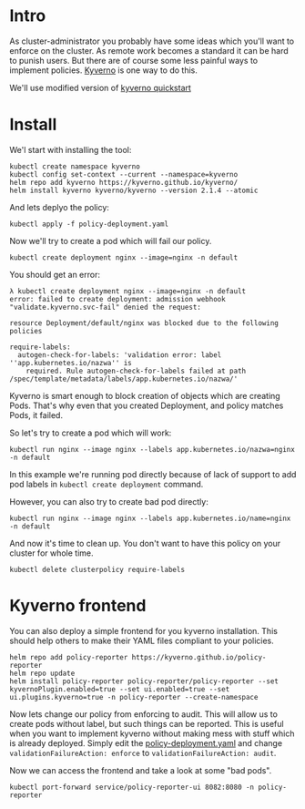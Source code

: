 # Intro

As cluster-administrator you probably have some ideas which you'll want to enforce on the cluster. As remote work becomes a standard it can be hard to punish users. But there are of course some less painful ways to implement policies. [Kyverno](https://kyverno.io) is one way to do this.

We'll use modified version of [kyverno quickstart](https://kyverno.io/docs/introduction/#quick-start)

# Install

We'l start with installing the tool:
```shell
kubectl create namespace kyverno
kubectl config set-context --current --namespace=kyverno
helm repo add kyverno https://kyverno.github.io/kyverno/
helm install kyverno kyverno/kyverno --version 2.1.4 --atomic
```

And lets deplyo the policy:
```shell
kubectl apply -f policy-deployment.yaml
```

Now we'll try to create a pod which will fail our policy.

```shell
kubectl create deployment nginx --image=nginx -n default
```

You should get an error:
```shell
λ kubectl create deployment nginx --image=nginx -n default
error: failed to create deployment: admission webhook "validate.kyverno.svc-fail" denied the request:

resource Deployment/default/nginx was blocked due to the following policies

require-labels:
  autogen-check-for-labels: 'validation error: label ''app.kubernetes.io/nazwa'' is
    required. Rule autogen-check-for-labels failed at path /spec/template/metadata/labels/app.kubernetes.io/nazwa/'
```

Kyverno is smart enough to block creation of objects which are creating Pods. That's why even that you created Deployment, and policy matches Pods, it failed.

So let's try to create a pod which will work:
```shell
kubectl run nginx --image nginx --labels app.kubernetes.io/nazwa=nginx -n default
```

In this example we're running pod directly because of lack of support to add pod labels in `kubectl create deployment` command.

However, you can also try to create bad pod directly:

```shell
kubectl run nginx --image nginx --labels app.kubernetes.io/name=nginx -n default
```

And now it's time to clean up. You don't want to have this policy on your cluster for whole time. 
```shell
kubectl delete clusterpolicy require-labels
```

# Kyverno frontend

You can also deploy a simple frontend for you kyverno installation. This should help others to make their YAML files compliant to your policies.

```shell
helm repo add policy-reporter https://kyverno.github.io/policy-reporter
helm repo update
helm install policy-reporter policy-reporter/policy-reporter --set kyvernoPlugin.enabled=true --set ui.enabled=true --set ui.plugins.kyverno=true -n policy-reporter --create-namespace
```

Now lets change our policy from enforcing to audit. This will allow us to create pods without label, but such things can be reported. This is useful when you want to implement kyverno without making mess with stuff which is already deployed.
Simply edit the [policy-deployment.yaml](policy-deployment.yaml) and change `validationFailureAction: enforce` to `validationFailureAction: audit`.

Now we can access the frontend and take a look at some "bad pods".

```shell
kubectl port-forward service/policy-reporter-ui 8082:8080 -n policy-reporter
```